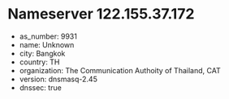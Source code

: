 # Nameserver 122.155.37.172

* as_number: 9931
* name: Unknown
* city: Bangkok
* country: TH
* organization: The Communication Authoity of Thailand, CAT
* version: dnsmasq-2.45
* dnssec: true
